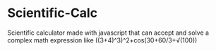 # Scientific-Calc
Scientific calculator made with javascript that can accept and solve a complex math expression
like ((3+4)^3)^2+cos(30+60/3+√(100))
